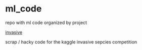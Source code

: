 # ml_code
repo with ml code organized by project

[invasive](https://github.com/yvan/machine_learning/tree/master/invasive)

scrap / hacky code for the kaggle invasive sepcies competition

